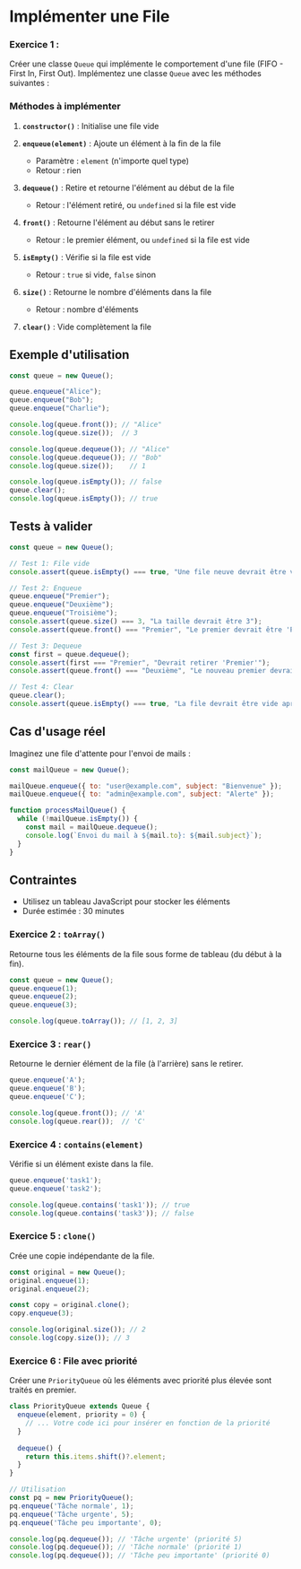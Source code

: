 # Implémenter une File

### Exercice 1 :

Créer une classe `Queue` qui implémente le comportement d'une file (FIFO - First In, First Out).
Implémentez une classe `Queue` avec les méthodes suivantes :

### Méthodes à implémenter

1. **`constructor()`** : Initialise une file vide

2. **`enqueue(element)`** : Ajoute un élément à la fin de la file
   - Paramètre : `element` (n'importe quel type)
   - Retour : rien

3. **`dequeue()`** : Retire et retourne l'élément au début de la file
   - Retour : l'élément retiré, ou `undefined` si la file est vide

4. **`front()`** : Retourne l'élément au début sans le retirer
   - Retour : le premier élément, ou `undefined` si la file est vide

5. **`isEmpty()`** : Vérifie si la file est vide
   - Retour : `true` si vide, `false` sinon

6. **`size()`** : Retourne le nombre d'éléments dans la file
   - Retour : nombre d'éléments

7. **`clear()`** : Vide complètement la file

## Exemple d'utilisation

```javascript
const queue = new Queue();

queue.enqueue("Alice");
queue.enqueue("Bob");
queue.enqueue("Charlie");

console.log(queue.front()); // "Alice"
console.log(queue.size());  // 3

console.log(queue.dequeue()); // "Alice"
console.log(queue.dequeue()); // "Bob"
console.log(queue.size());    // 1

console.log(queue.isEmpty()); // false
queue.clear();
console.log(queue.isEmpty()); // true
```

## Tests à valider

```javascript
const queue = new Queue();

// Test 1: File vide
console.assert(queue.isEmpty() === true, "Une file neuve devrait être vide");

// Test 2: Enqueue
queue.enqueue("Premier");
queue.enqueue("Deuxième");
queue.enqueue("Troisième");
console.assert(queue.size() === 3, "La taille devrait être 3");
console.assert(queue.front() === "Premier", "Le premier devrait être 'Premier'");

// Test 3: Dequeue
const first = queue.dequeue();
console.assert(first === "Premier", "Devrait retirer 'Premier'");
console.assert(queue.front() === "Deuxième", "Le nouveau premier devrait être 'Deuxième'");

// Test 4: Clear
queue.clear();
console.assert(queue.isEmpty() === true, "La file devrait être vide après clear");
```

## Cas d'usage réel

Imaginez une file d'attente pour l'envoi de mails :

```javascript
const mailQueue = new Queue();

mailQueue.enqueue({ to: "user@example.com", subject: "Bienvenue" });
mailQueue.enqueue({ to: "admin@example.com", subject: "Alerte" });

function processMailQueue() {
  while (!mailQueue.isEmpty()) {
    const mail = mailQueue.dequeue();
    console.log(`Envoi du mail à ${mail.to}: ${mail.subject}`);
  }
}
```

## Contraintes
- Utilisez un tableau JavaScript pour stocker les éléments
- Durée estimée : 30 minutes

### Exercice 2 : `toArray()`

Retourne tous les éléments de la file sous forme de tableau (du début à la fin).

```javascript
const queue = new Queue();
queue.enqueue(1);
queue.enqueue(2);
queue.enqueue(3);

console.log(queue.toArray()); // [1, 2, 3]
```

### Exercice 3 : `rear()`

Retourne le dernier élément de la file (à l'arrière) sans le retirer.

```javascript
queue.enqueue('A');
queue.enqueue('B');
queue.enqueue('C');

console.log(queue.front()); // 'A'
console.log(queue.rear());  // 'C'
```

### Exercice 4 : `contains(element)`

Vérifie si un élément existe dans la file.

```javascript
queue.enqueue('task1');
queue.enqueue('task2');

console.log(queue.contains('task1')); // true
console.log(queue.contains('task3')); // false
```

### Exercice 5 : `clone()`

Crée une copie indépendante de la file.

```javascript
const original = new Queue();
original.enqueue(1);
original.enqueue(2);

const copy = original.clone();
copy.enqueue(3);

console.log(original.size()); // 2
console.log(copy.size()); // 3
```

### Exercice 6 : File avec priorité

Créer une `PriorityQueue` où les éléments avec priorité plus élevée sont traités en premier.

```javascript
class PriorityQueue extends Queue {
  enqueue(element, priority = 0) {
    // ... Votre code ici pour insérer en fonction de la priorité
  }
  
  dequeue() {
    return this.items.shift()?.element;
  }
}

// Utilisation
const pq = new PriorityQueue();
pq.enqueue('Tâche normale', 1);
pq.enqueue('Tâche urgente', 5);
pq.enqueue('Tâche peu importante', 0);

console.log(pq.dequeue()); // 'Tâche urgente' (priorité 5)
console.log(pq.dequeue()); // 'Tâche normale' (priorité 1)
console.log(pq.dequeue()); // 'Tâche peu importante' (priorité 0)
```
